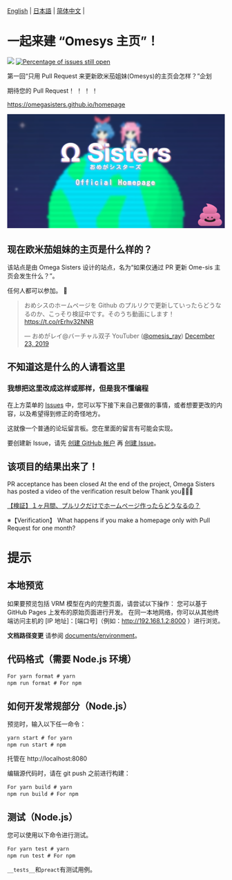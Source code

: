 [English](README.en.md) | [日本語](README.md) | [简体中文](README.zh_hans.md) |

# 一起来建 “Omesys 主页”！

[![](https://github.com/omegasisters/homepage/workflows/build/badge.svg)](https://github.com/omegasisters/homepage/actions)
[![Percentage of issues still open](http://isitmaintained.com/badge/open/omegasisters/homepage.svg)](http://isitmaintained.com/project/omegasisters/homepage 'Percentage of issues still open')

第一回“只用 Pull Request 来更新欧米茄姐妹(Omesys)的主页会怎样？”企划

期待您的 Pull Request！ ！ ！ ！

https://omegasisters.github.io/homepage

[![](assets/images/ogp.png)](https://omegasisters.github.io/homepage)

## 现在欧米茄姐妹的主页是什么样的？

该站点是由 Omega Sisters 设计的站点，名为“如果仅通过 PR 更新 Ome-sis 主页会发生什么？”。

任何人都可以参加。 👏

> おめシスのホームページを Github のプルリクで更新していったらどうなるのか、こっそり検証中です。そのうち動画にします！ https://t.co/rErhv32NNR
>
> &mdash; おめがレイ@バーチャル双子 YouTuber ([@omesis_ray](https://twitter.com/omesis_ray)) [December 23, 2019](https://twitter.com/omesis_ray/status/1209057136992387072?ref_src=twsrc%5Etfw)

## 不知道这是什么的人请看这里

### 我想把这里改成这样或那样，但是我不懂编程

在上方菜单的 [Issues](https://github.com/omegasisters/homepage/issues) 中，您可以写下接下来自己要做的事情，或者想要更改的内容，以及希望得到修正的奇怪地方。

这就像一个普通的论坛留言板。您在里面的留言有可能会实现。

要创建新 Issue，请先 [创建 GitHub 帐户](https://github.com/join?source_repo=omegasisters%2Fhomepage) 再 [创建 Issue](https://github.com/omegasisters/homepage/issues/new)。

## 该项目的结果出来了！

PR acceptance has been closed
At the end of the project, Omega Sisters has posted a video of the verification result below
Thank you🎉🎉🎉

[【検証】１ヶ月間、プルリクだけでホームページ作ったらどうなるの？](https://youtu.be/5h1NoX3my0s)

※【Verification】 What happens if you make a homepage only with Pull Request for one month?

# 提示

## 本地预览

如果要预览包括 VRM 模型在内的完整页面，请尝试以下操作：
您可以基于 GitHub Pages 上发布的原始页面进行开发。
在同一本地网络，你可以从其他终端访问主机的 [IP 地址]：[端口号]（例如：http://192.168.1.2:8000 ）进行浏览。

**文档路径变更**
请参阅 [documents/environment](documents/environment)。

## 代码格式（需要 Node.js 环境）

```
For yarn format # yarn
npm run format # For npm
```

## 如何开发常规部分（Node.js）

预览时，输入以下任一命令：

```
yarn start # for yarn
npm run start # npm
```

托管在 http://localhost:8080

编辑源代码时，请在 git push 之前进行构建：

```
For yarn build # yarn
npm run build # For npm
```

## 测试（Node.js）

您可以使用以下命令进行测试。

```
For yarn test # yarn
npm run test # For npm
```

`__tests__`和`preact`有测试用例。
